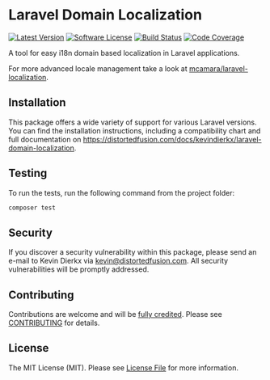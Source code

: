 # Laravel Domain Localization

[![Latest Version](https://img.shields.io/github/tag/kevindierkx/laravel-domain-localization.svg?style=flat-square)](https://github.com/kevindierkx/laravel-domain-localization/tags)
[![Software License](https://img.shields.io/badge/license-MIT-brightgreen.svg?style=flat-square)](LICENSE)
[![Build Status](https://img.shields.io/github/workflow/status/kevindierkx/laravel-domain-localization/CI-CD/master?style=flat-square)](https://github.com/kevindierkx/laravel-domain-localization/actions)
[![Code Coverage](https://img.shields.io/codecov/c/github/kevindierkx/laravel-domain-localization?style=flat-square&token=2L6UCW8F96)](https://codecov.io/gh/kevindierkx/laravel-domain-localization)

A tool for easy i18n domain based localization in Laravel applications.

For more advanced locale management take a look at [mcamara/laravel-localization](https://github.com/mcamara/laravel-localization).

## Installation

This package offers a wide variety of support for various Laravel versions. You can find the installation instructions, including a compatibility chart and full documentation on https://distortedfusion.com/docs/kevindierkx/laravel-domain-localization.

## Testing

To run the tests, run the following command from the project folder:

``` bash
composer test
```

## Security

If you discover a security vulnerability within this package, please send an e-mail to Kevin Dierkx via kevin@distortedfusion.com. All security vulnerabilities will be promptly addressed.

## Contributing

Contributions are welcome and will be [fully credited](https://github.com/kevindierkx/laravel-domain-localization/graphs/contributors). Please see [CONTRIBUTING](.github/CONTRIBUTING.md) for details.

## License

The MIT License (MIT). Please see [License File](LICENSE) for more information.
